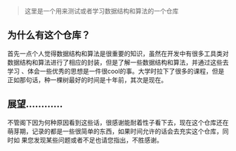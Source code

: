 > 这里是一个用来测试或者学习数据结构和算法的一个仓库

## 为什么有这个仓库？

首先一点个人觉得数据结构和算法是很重要的知识，虽然在开发中有很多工具类对数据结构和算法进行了相应的封装，但是了解一些数据结构和算法，并通过这些去学习
、体会一些优秀的思想是一件很cool的事。大学时拉下了很多的课程，但是正如那句话，种一棵树最好的时间是十年前，其次是现在。

## 展望…………

不管阁下因为何种原因看到这些话，很感谢能耐着性子看下去，现在这个仓库还在萌芽期，记录的都是一些很简单的东西，如果时间允许的话会去充实这个仓库，同时如
果您发现某些问题或者不足也请您指出，不胜感谢。
